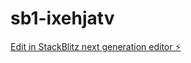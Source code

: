 # sb1-ixehjatv

[Edit in StackBlitz next generation editor ⚡️](https://stackblitz.com/~/github.com/lrdspc/sb1-ixehjatv)